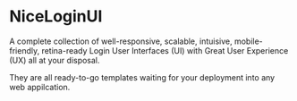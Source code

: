 # NiceLoginUI

A complete collection of well-responsive, scalable, intuisive, mobile-friendly, retina-ready Login User Interfaces (UI) with Great User Experience (UX) all at your disposal.

They are all ready-to-go templates waiting for your deployment into any web appilcation.
